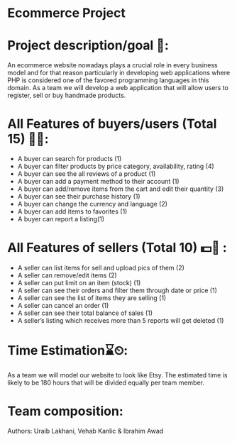 # Ecommerce Project


# Project description/goal 🥅:
An ecommerce website nowadays plays a crucial role in every business model and for that reason particularly in developing web applications where PHP is considered one of the favored programming languages in this domain. As a team we will develop a web application that will allow users to register, sell or buy handmade products. 





# All Features of buyers/users (Total 15) 🛒👜:
 
- A buyer can search for products (1)
- A buyer can filter products by price category, availability, rating (4)
- A buyer can see the all reviews of a product (1)
- A buyer can add a payment method to their account (1)
- A buyer can add/remove items from the cart and edit their quantity (3)
- A buyer can see their purchase history (1)
- A buyer can change the currency and language (2)
- A  buyer can add items to favorites (1)
- A buyer can report a listing(1)



# All Features of sellers (Total 10) 💵💸 :
 
- A seller can list items for sell and upload pics of them (2)
- A seller can remove/edit items  (2)
- A seller can put limit on an item (stock) (1)
- A seller can see their orders and filter them through date or price (1)
- A seller can see the list of items they are selling (1)
- A seller can cancel an order (1)
- A seller can see their total balance of sales (1) 
- A seller’s listing which receives more than 5 reports will get deleted (1)


# Time Estimation⌛⏲:
As a team we will model our website to look like Etsy. The estimated time is likely to be 180 hours that will be divided equally per team member. 


# Team composition: 
Authors: Uraib Lakhani, Vehab Kanlic & Ibrahim Awad





